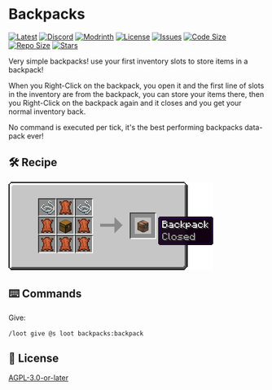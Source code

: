 # Backpacks

[![Latest](https://img.shields.io/github/v/release/lullaby6/backpacks-data-pack?color=blueviolet&logo=github)](https://github.com/lullaby6/backpacks-data-pack/releases)
[![Discord](https://img.shields.io/discord/1327308441324097681?label=discord&color=blue&logo=discord)](https://discord.gg/5UdcDa5xNC)
[![Modrinth](https://img.shields.io/modrinth/dt/backpacks?label=modrinth&logo=modrinth)](https://modrinth.com/datapack/ly-backpacks)
[![License](https://img.shields.io/github/license/lullaby6/backpacks-data-pack)](https://github.com/lullaby6/backpacks-data-pack/blob/main/LICENSE)
[![Issues](https://img.shields.io/github/issues/lullaby6/backpacks-data-pack?color=orange&logo=github)](https://github.com/lullaby6/backpacks-data-pack/issues)
[![Code Size](https://img.shields.io/github/languages/code-size/lullaby6/backpacks-data-pack?color=purple&logoColor=white)](https://github.com/lullaby6/backpacks-data-pack)
[![Repo Size](https://img.shields.io/github/repo-size/lullaby6/backpacks-data-pack?logo=dropbox&color=red)](https://github.com/lullaby6/backpacks-data-pack)
[![Stars](https://img.shields.io/github/stars/lullaby6/backpacks-data-pack?logo=github&color=yellow)](https://github.com/lullaby6/backpacks-data-pack/stargazers)

Very simple backpacks! use your first inventory slots to store items in a backpack!

When you Right-Click on the backpack, you open it and the first line of slots in the inventory are from the backpack, you can store your items there, then you Right-Click on the backpack again and it closes and you get your normal inventory back.

No command is executed per tick, it's the best performing backpacks data-pack ever!

## 🛠️ Recipe

![Recipe](https://raw.githubusercontent.com/lullaby6/backpacks-data-pack/refs/heads/main/images/recipe.png)

## ⌨️ Commands

Give:

```mcfunction
/loot give @s loot backpacks:backpack
```

## 🪪 License

[AGPL-3.0-or-later](https://github.com/lullaby6/backpacks-data-pack/blob/main/LICENSE)